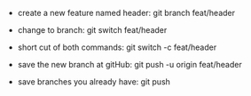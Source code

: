 - create a new feature named header:
git branch feat/header

- change to branch:
git switch feat/header

- short cut of both commands:
git switch -c feat/header

- save the new branch at gitHub:
git push -u origin feat/header

- save branches you already have:
git push

